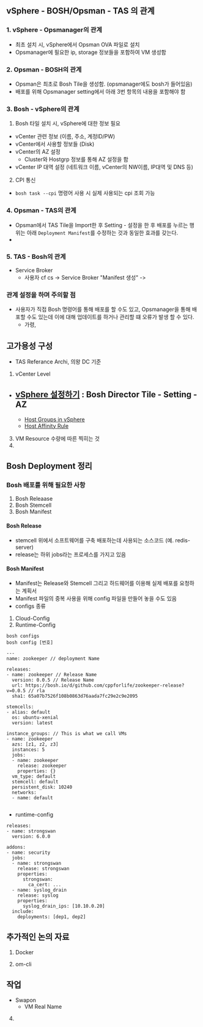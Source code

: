 ## vSphere - BOSH/Opsman - TAS 의 관계
### 1. vSphere - Opsmanager의 관계
- 최초 설치 시, vSphere에서 Opsman OVA 파일로 설치
- Opsmanager에 필요한 ip, storage 정보들을 포함하여 VM 생성함

### 2. Opsman - BOSH의 관계
- Opsman은 최초로 Bosh Tile을 생성함. (opsmanager에도 bosh가 들어있음)
- 배포를 위해 Opsmanager setting에서 아래 3번 항목의 내용을 포함해야 함

### 3. Bosh - vSphere의 관계
1. Bosh 타일 설치 시, vSphere에 대한 정보 필요
  - vCenter 관련 정보 (이름, 주소, 계정ID/PW)
  - vCenter에서 사용할 정보들 (Disk)
  - vCenter의 AZ 설정
    - Cluster와 Hostgrp 정보를 통해 AZ 설정을 함 
  - vCenter IP 대역 설정 (네트워크 이름, vCenter의 NW이름, IP대역 및 DNS 등)

2. CPI 통신
  - `bosh task --cpi` 명령어 사용 시 실제 사용되는 cpi 조회 가능


### 4. Opsman - TAS의 관계
- Opsman에서 TAS Tile을 Import한 후 Setting - 설정을 한 후 배포를 누르는 행위는 아래 `Deployment Manifest`를 수정하는 것과 동일한 효과를 갖는다.
- 

### 5. TAS - Bosh의 관계
- Service Broker
  - 사용자 cf cs -> Service Broker "Manifest 생성" -> 

### 관계 설정을 하며 주의할 점
- 사용자가 직접 Bosh 명령어를 통해 배포를 할 수도 있고, Opsmanager을 통해 배포할 수도 있는데 이에 대해 업데이트를 하거나 관리할 떄 오류가 발생 할 수 있다.
  - 가령, 



## 고가용성 구성
- TAS Referance Archi, 의왕 DC 기준

1. vCenter Level 
  - [vSphere 설정하기](https://docs.pivotal.io/ops-manager/2-10/vsphere/config.html#create-az) : Bosh Director Tile - Setting - AZ 
    - 
    - [Host Groups in vSphere](https://docs.pivotal.io/ops-manager/2-10/vsphere/host-groups.html)
    - [Host Affinity Rule](https://docs.pivotal.io/ops-manager/2-10/vsphere/host-groups.html#host-affinity-rule)
3. VM Resource 수량에 따른 찍히는 것
4. 




## Bosh Deployment 정리
### Bosh 배포를 위해 필요한 사항
1. Bosh Releaase 
2. Bosh Stemcell
3. Bosh Manifest

#### Bosh Release
- stemcell 위에서 소프트웨어를 구축 배포하는데 사용되는 소스코드 (예. redis-server)
- release는 하위 jobs라는 프로세스를 가지고 있음

#### Bosh Manifest
- Manifest는 Release와 Stemcell 그리고 하드웨어를 이용해 실제 배포를 요청하는 계획서
- Manifest 파일의 중복 사용을 위해 config 파일을 만들어 놓을 수도 있음
- configs 종류
1. Cloud-Config
2. Runtime-Config

```
bosh configs
bosh config [번호]
```

```
---
name: zookeeper // deployment Name

releases:
- name: zookeeper // Release Name
  version: 0.0.5 // Release Name
  url: https://bosh.io/d/github.com/cppforlife/zookeeper-release?v=0.0.5 // rla
  sha1: 65a07b7526f108b0863d76aada7fc29e2c9e2095
  
stemcells:
- alias: default
  os: ubuntu-xenial
  version: latest

instance_groups: // This is what we call VMs
- name: zookeeper
  azs: [z1, z2, z3]
  instances: 5
  jobs:
  - name: zookeeper
    release: zookeeper
    properties: {}
  vm_type: default
  stemcell: default
  persistent_disk: 10240
  networks:
  - name: default
  
```
* runtime-config

```
releases:
- name: strongswan
  version: 6.0.0

addons:
- name: security
  jobs:
  - name: strongswan
    release: strongswan
    properties:
      strongswan:
        ca_cert: ...
  - name: syslog_drain
    release: syslog
    properties:
      syslog_drain_ips: [10.10.0.20]
  include:
    deployments: [dep1, dep2]

```





## 추가적인 논의 자료
1. Docker




2. om-cli

## 작업 
- Swapon
  - VM Real Name
4. 
